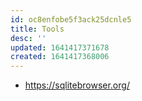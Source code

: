 ```yaml
---
id: oc8enfobe5f3ack25dcnle5
title: Tools
desc: ''
updated: 1641417371678
created: 1641417368006
---
```



- <https://sqlitebrowser.org/>
